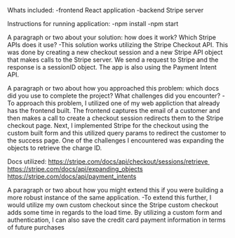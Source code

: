 Whats included:
-frontend React application
-backend Stripe server

Instructions for running application:
-npm install
-npm start 

A paragraph or two about your solution: how does it work? Which Stripe APIs does it use?
-This solution works utilizing the Stripe Checkout API. This was done by creating a new checkout session and a new Stripe API object that makes calls to the Stripe server. We send a request to Stripe and the response is a sessionID object. The app is also using the Payment Intent API.
 
A paragraph or two about how you approached this problem: which docs did you use to complete the project? What challenges did you encounter?
-To approach this problem, I utilized one of my web appliction that already has the frontend built. The frontend captures the email of a customer and then makes a call to create a checkout session redirects them to the Stripe checkout page. Next, I implemented Stripe for the checkout using the custom built form and this utilized query params to redirect the customer to the success page. One of the challenges I encountered was expanding the objects to retrieve the charge ID. 

Docs utilized:
https://stripe.com/docs/api/checkout/sessions/retrieve 
https://stripe.com/docs/api/expanding_objects
https://stripe.com/docs/api/payment_intents



A paragraph or two about how you might extend this if you were building a more robust instance of the same application.
-To extend this further, I would utilize my own custom checkout since the Stripe custom checkout adds some time in regards to the load time. By utilizing a custom form and authentication, I can also save the credit card payment information in terms of future purchases 
